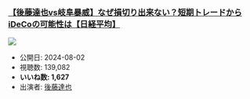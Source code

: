 ### [【後藤達也vs岐阜暴威】なぜ損切り出来ない？短期トレードからiDeCoの可能性は【日経平均】](https://www.youtube.com/watch?v=17A64EJ_v18)
[![](https://img.youtube.com/vi/17A64EJ_v18/sddefault.jpg)](https://www.youtube.com/watch?v=17A64EJ_v18)
-   公開日: 2024-08-02
-   視聴数: 139,082
-   **いいね数: 1,627**
-   出演者: [後藤達也](/rehacq_fan/people/後藤達也 "wikilink")
